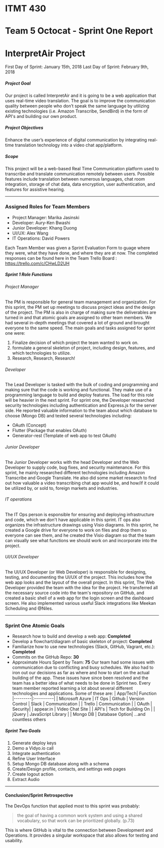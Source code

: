# ITMT 430 
# Team 5 Octocat - Sprint One Report
# InterpretAir Project

First Day of Sprint: January 15th, 2018
Last Day of Sprint:	February 9th, 2018


##### Project Goal
Our project is called InterpretAir and it is going to be a web application that uses real-time video translation.
The goal is to improve the communication quality between people who don’t speak the same language by utilizing existing technologies (i.e. Amazon Transcribe, SendBird) in the form of API's and building our own product.

##### Project Objectives
Enhance the user’s experience of digital communication by integrating real-time translation technology into a video chat app/platform.

##### Scope
This project will be a web-based Real Time Communication platform used to transcribe and translate communication remotely between users.
Possible features include translation between numerous languages, chat room integration, storage of chat data, data encryption, user authentication, and features for assistive hearing.

 ---

### Assigned Roles for Team Members

  - Project Manager: Marika Jasinski
  - Developer: Aury-Ken Bwashi
  - Junior Developer: Khang Duong
  - UI/UX: Alex Wang
  - IT Operations: David Powers
               
Each Team Member was given a Sprint Evaluation Form to guage where they were, what they have done, and where they are at now. The completed responses can be found here in the Team Trello Board : https://trello.com/c/CHwLD2UH 



##### Sprint 1 Role Functions

###### Project Manager
The PM is responsible for general team management and organization. For this sprint, the PM set up meetings to discuss project ideas and the design of the project. The PM is also in charge of making sure the deliverables are turned in and that atomic goals are assigned to other team members. We had several in-depth meetings that covered a lot of ground and brought everyone to the same speed. The main goals and tasks assigned for sprint one were:
1. Finalize decision of which project the team wanted to work on.
2. formulate a general skeleton of project, including design, features, and which technologies to utilize.
3. Research, Research, Research!

###### Developer
The Lead Developer is tasked with the bulk of coding and programming and making sure that the code is working and functional. They make use of a programming language to build and deploy features. The load for this role will be heavier in the next sprint. For sprint one, the Developer researched security technologies including authentication and Express.js for the server side. He reported valuable information to the team about which database to choose (Mongo DB) and tested several technologies including:
- OAuth (Concept)
- Flutter (Package that enables OAuth)
- Generator-rest (Template of web app to test OAuth)

###### Junior Developer
The Junior Developer works with the head Developer and the Web Developer to supply code, bug fixes, and security maintenance. For this sprint, he mainly researched different technologies including Amazon Transcribe and Google Translate. He also did some market research to find out how valuable a video transcribing chat app would be, and how/if it could be utilized by, or sold to, foreign markets and industries.

###### IT operations
The IT Ops person is esponsible for ensuring and deploying infrastructure and code, which we don't have applicable in this sprint. IT ops also organizes the infrastructure drawings using Visio diagrams. In this sprint, he created a Google drive for everyone to work on files and drop them so everyone can see them, and he created the Visio diagram so that the team can visually see what functions we should work on and incorporate into the project.


###### UI/UX Developer
The UI/UX Developer (or Web Developer) is responsible for designing, testing, and documenting the UI/UX of the project. This includes how the web app looks and the layout of the overall project. In this sprint, The Web Developer provided the team with the idea for the project. He transferred all the necessary source code into the team's repository on GitHub, and created a basic shell of a web app for the login screen and the dashboard screen. He also implemented various useful Slack integrations like Meekan Scheduling and @Niles.

---

### Sprint One Atomic Goals

- Research how to build and develop a web app:  **Completed**
- Develop a flowchart/diagram of basic skeleton of project:   **Completed**
- Familiarize how to use new technologies (Slack, GitHub, Vagrant, etc.):  **Completed**
- Commits on the GitHub Repo: **30**
- Approximate Hours Spent by Team: **75**
Our team had some issues with communication due to conflicting and busy schedules. We also had to iron out our decisions as far as where and how to start on the actual building of the app. These issues have since been resolved and the team has a better idea of what needs to be done in Sprint two. Every team member reported learning a lot about several different technologies and applications. Some of these are:
| App/Tech| Function
|---------|:----------|
| Microsoft Azure | IT Ops
| Github | Version Control
| Slack | Communication |
| Trello | Communication |
| OAuth | Security|
| appear.in | Video Chat Site |
| API's | Tech for Building On |
| jQuery | JavaScript Library |
| Mongo DB | Database Option|
...and countless others
##### Sprint Two Goals
1. Generate deploy keys
2. Demo a Vidyo.io call
3. Integrate authentication
4. Refine User Interface
5. Setup Mongo DB database along with a schema
6. Create/Design profile, contacts, and settings web pages
7. Create logout action
8. Extract Audio

---

#### Conclusion/Sprint Retrospective

The DevOps function that applied most to this sprint was probably:
>the goal of having a common work system and using a shared vocabulary, so that work can be prioritized globally. (p.73)

This is where GitHub is vital to the connection between Development and Operations. It provides a singular workspace that also allows for testing and usability.

